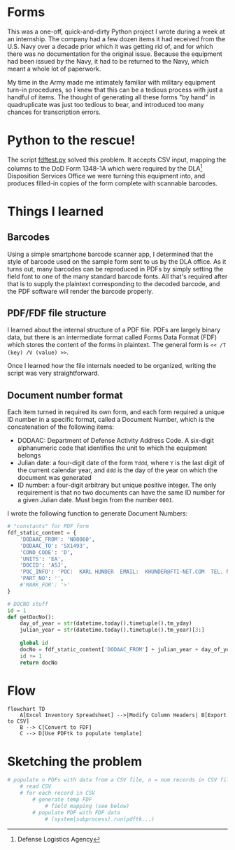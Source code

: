 # Forms

This was a one-off, quick-and-dirty Python project I wrote during a week at an
internship.  The company had a few dozen items it had received from the U.S.
Navy over a decade prior which it was getting rid of, and for which there was
no documentation for the original issue.  Because the equipment had been
issued by the Navy, it had to be returned to the Navy, which meant a whole lot
of paperwork.

My time in the Army made me intimately familiar with military equipment turn-in
procedures, so I knew that this can be a tedious process with just a handful
of items.  The thought of generating all these forms "by hand" in quadruplicate
was just too tedious to bear, and introduced too many chances for transcription
errors.

# Python to the rescue!

The script [fdftest.py](fdftest.py) solved this problem. It accepts CSV input,
mapping the columns to the DoD Form 1348-1A which were required by the
DLA[^dla] Disposition Services Office we were turning this equipment into, and
produces filled-in copies of the form complete with scannable barcodes.

[^dla]: Defense Logistics Agency

# Things I learned

## Barcodes

Using a simple smartphone barcode scanner app, I determined that the style of
barcode used on the sample form sent to us by the DLA office.  As it turns out,
many barcodes can be reproduced in PDFs by simply setting the field font to one
of the many standard barcode fonts. All that's required after that is to supply
the plaintext corresponding to the decoded barcode, and the PDF software will
render the barcode properly.


## PDF/FDF file structure

I learned about the internal structure of a PDF file. PDFs are largely binary
data, but there is an intermediate format called Forms Data Format (FDF) which
stores the content of the forms in plaintext.  The general form is `<< /T (key)
/V (value) >>`. 

Once I learned how the file internals needed to be organized, writing the
script was very straightforward.

## Document number format

Each item turned in required its own form, and each form required a unique ID
number in a specific format, called a Document Number, which is the
concatenation of the following items:

- DODAAC: Department of Defense Activity Address Code. A six-digit alphanumeric
  code that identifies the unit to which the equipment belongs
- Julian date: a four-digit date of the form `Yddd`, where `Y` is the last
  digit of the current calendar year, and `ddd` is the day of the year on which
  the document was generated
- ID number: a four-digit arbitrary but unique positive integer. The only
  requirement is that no two documents can have the same ID number for a given
  Julian date.  Must begin from the number `0001`.

I wrote the following function to generate Document Numbers:

```python
# "constants" for PDF form
fdf_static_content = {
    'DODAAC_FROM': 'N00060',
    'DODAAC_TO': 'SX1493',
    'COND_CODE': 'D',
    'UNITS': 'EA',
    'DOCID': 'A5J',
    'POC_INFO': 'POC:  KARL HUNDER  EMAIL:  KHUNDER@FTI-NET.COM  TEL. NO: (757) 230-2216',
    'PART_NO': '',
    #'MARK_FOR': '>'
}

# DOCNO stuff
id = 1
def getDocNo():
    day_of_year = str(datetime.today().timetuple().tm_yday)
    julian_year = str(datetime.today().timetuple().tm_year)[3:]
    
    global id
    docNo = fdf_static_content['DODAAC_FROM'] + julian_year + day_of_year + f'{id:0>{4}}'
    id += 1
    return docNo

```


# Flow

```mermaid
flowchart TD
    A[Excel Inventory Spreadsheet] -->|Modify Column Headers| B[Export to CSV]
    B --> C[Convert to FDF]
    C --> D[Use PDFtk to populate template]
```

# Sketching the problem

```python
# populate n PDFs with data from a CSV file, n = num records in CSV file
    # read CSV
    # for each record in CSV
        # generate temp FDF
            # field mapping (see below)
        # populate PDF with FDF data
            # (system|subprocess).run(pdftk...)

```

